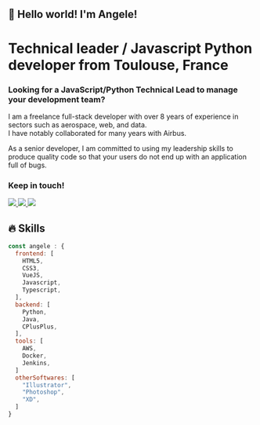 ## 👋 Hello world! I'm Angele!
# Technical leader / Javascript Python developer from Toulouse, France

### Looking for a JavaScript/Python Technical Lead to manage your development team?
<p>I am a freelance full-stack developer with over 8 years of experience in sectors such as aerospace, web, and data.
</br>I have notably collaborated for many years with Airbus.</p>
<p>As a senior developer, I am committed to using my leadership skills to produce quality code so that your users do not end up with an application full of bugs.</p>

### Keep in touch!
<p>
  <a href="https://www.linkedin.com/in/angele-henry/">
    <img src="https://skillicons.dev/icons?i=linkedin" />
  </a>
  <a href="mailto:angele.henry@outlook.com">
    <img src="https://skillicons.dev/icons?i=gmail" />
  </a>
  <a href="">
    <img src="https://skillicons.dev/icons?i=instagram" />
  </a>
</p>

## 🔥 Skills
```javascript
const angele : {
  frontend: [
    HTML5,
    CSS3, 
    VueJS,
    Javascript,
    Typescript,
  ],
  backend: [
    Python,
    Java,
    CPlusPlus,
  ],
  tools: [
    AWS,
    Docker,
    Jenkins,
  ]
  otherSoftwares: [
    "Illustrator",
    "Photoshop",
    "XD",
  ]
}
```
